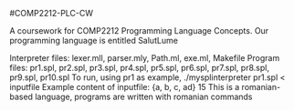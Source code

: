 #COMP2212-PLC-CW

A coursework for COMP2212 Programming Language Concepts. Our programming language is entitled SalutLume

Interpreter files:
lexer.mll, parser.mly, Path.ml, exe.ml, Makefile
Program files:
pr1.spl, pr2.spl, pr3.spl, pr4.spl, pr5.spl, pr6.spl, pr7.spl, pr8.spl, pr9.spl, pr10.spl
To run, using pr1 as example, ./mysplinterpreter pr1.spl < inputfile
Example content of inputfile:
{a, b, c, ad}
15 
This is a romanian-based language, programs are written with romanian commands 
